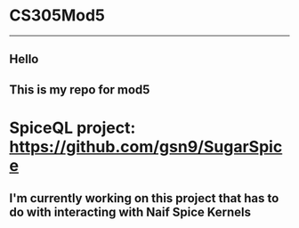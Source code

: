# CS305Mod5

---------------
## Hello
## This is my repo for mod5

# SpiceQL project: https://github.com/gsn9/SugarSpice
## I'm currently working on this project that has to do with interacting with Naif Spice Kernels
